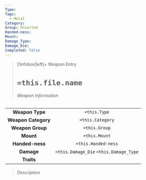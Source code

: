 ```yaml
---
Type:
Tags:
  - Metal
Category:
Group: Unsorted
Handed-ness:
Mount:
Damage_Type:
Damage_Die:
Completed: false
---
```

> [!infobox|left]+ Weapon Entry
> # `=this.file.name`
> ###### Weapon Information
|                     |                                        |
|:-------------------:|:--------------------------------------:|
|   **Weapon Type**   |              `=this.Type`              |
| **Weapon Category** |            `=this.Category`            |
|  **Weapon Group**   |             `=this.Group`              |
|      **Mount**      |             `=this.Mount`              |
|   **Handed-ness**   |          `=this.Handed-ness`           |
|     **Damage**      | `=this.Damage_Die` `=this.Damage_Type` |
|     **Traits**      |                                        |
> ###### *Description*
